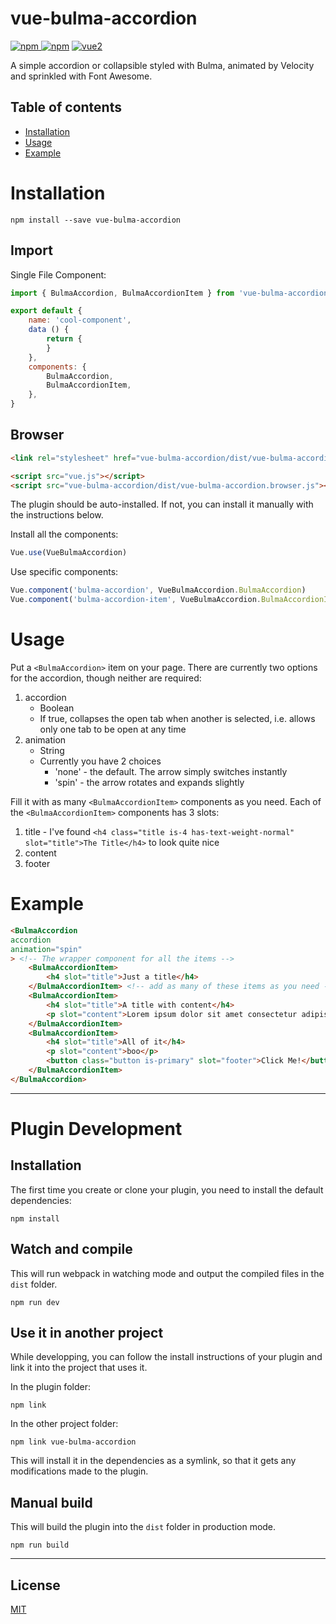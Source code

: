 # vue-bulma-accordion

[![npm](https://img.shields.io/npm/v/vue-bulma-accordion.svg) ![npm](https://img.shields.io/npm/dm/vue-bulma-accordion.svg)](https://www.npmjs.com/package/vue-bulma-accordion)
[![vue2](https://img.shields.io/badge/vue-2.x-brightgreen.svg)](https://vuejs.org/)

A simple accordion or collapsible styled with Bulma, animated by Velocity and sprinkled with Font Awesome.

## Table of contents

- [Installation](#installation)
- [Usage](#usage)
- [Example](#example)

# Installation

```
npm install --save vue-bulma-accordion 
```

## Import
Single File Component:

```javascript
import { BulmaAccordion, BulmaAccordionItem } from 'vue-bulma-accordion'

export default {
    name: 'cool-component',
    data () {
        return {
        }
    },
    components: {
        BulmaAccordion,
        BulmaAccordionItem,
    },
}
```
## Browser

```html
<link rel="stylesheet" href="vue-bulma-accordion/dist/vue-bulma-accordion.css"/>

<script src="vue.js"></script>
<script src="vue-bulma-accordion/dist/vue-bulma-accordion.browser.js"></script>
```

The plugin should be auto-installed. If not, you can install it manually with the instructions below.

Install all the components:

```javascript
Vue.use(VueBulmaAccordion)
```

Use specific components:

```javascript
Vue.component('bulma-accordion', VueBulmaAccordion.BulmaAccordion)
Vue.component('bulma-accordion-item', VueBulmaAccordion.BulmaAccordionItem)
```

# Usage

Put a `<BulmaAccordion>` item on your page. There are currently two options for the accordion, though neither are required: 
1. accordion
    * Boolean
    * If true, collapses the open tab when another is selected, i.e. allows only one tab to be open at any time
2. animation
    * String
    * Currently you have 2 choices
        * 'none' - the default. The arrow simply switches instantly
        * 'spin' - the arrow rotates and expands slightly

Fill it with as many `<BulmaAccordionItem>` components as you need. Each of the `<BulmaAccordionItem>` components has 3 slots:
1. title - I've found `<h4 class="title is-4 has-text-weight-normal" slot="title">The Title</h4>` to look quite nice
2. content
3. footer

# Example

```html
<BulmaAccordion
accordion
animation="spin"
> <!-- The wrapper component for all the items -->
    <BulmaAccordionItem>
        <h4 slot="title">Just a title</h4>
    </BulmaAccordionItem> <!-- add as many of these items as you need - fill them with content via the slots -->
    <BulmaAccordionItem>
        <h4 slot="title">A title with content</h4>
        <p slot="content">Lorem ipsum dolor sit amet consectetur adipisicing elit. Natus eos illo expedita asperiores rem iure aliquid dolore, pariatur dignissimos, minima inventore? Minima voluptatum nulla, error omnis laboriosam voluptatibus rem aperiam.</p>
    </BulmaAccordionItem>
    <BulmaAccordionItem>
        <h4 slot="title">All of it</h4>
        <p slot="content">boo</p>
        <button class="button is-primary" slot="footer">Click Me!</button>
    </BulmaAccordionItem>
</BulmaAccordion>
```

---

# Plugin Development

## Installation

The first time you create or clone your plugin, you need to install the default dependencies:

```
npm install
```

## Watch and compile

This will run webpack in watching mode and output the compiled files in the `dist` folder.

```
npm run dev
```

## Use it in another project

While developping, you can follow the install instructions of your plugin and link it into the project that uses it.

In the plugin folder:

```
npm link
```

In the other project folder:

```
npm link vue-bulma-accordion
```

This will install it in the dependencies as a symlink, so that it gets any modifications made to the plugin.

## Manual build

This will build the plugin into the `dist` folder in production mode.

```
npm run build
```

---

## License

[MIT](http://opensource.org/licenses/MIT)
